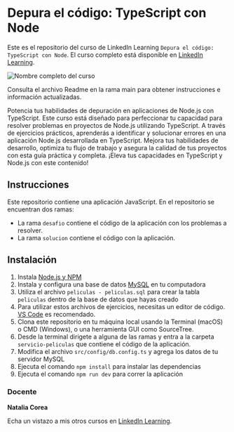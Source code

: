 # Depura el código: TypeScript con Node

Este es el repositorio del curso de LinkedIn Learning `Depura el código: TypeScript con Node`. El curso completo está disponible en [LinkedIn Learning][lil-course-url].

![Nombre completo del curso][lil-thumbnail-url] 

Consulta el archivo Readme en la rama main para obtener instrucciones e información actualizadas.

Potencia tus habilidades de depuración en aplicaciones de Node.js con TypeScript. Este curso está diseñado para perfeccionar tu capacidad para resolver problemas en proyectos de Node.js utilizando TypeScript. A través de ejercicios prácticos, aprenderás a identificar y solucionar errores en una aplicación Node.js desarrollada en TypeScript. Mejora tus habilidades de desarrollo, optimiza tu flujo de trabajo y asegura la calidad de tus proyectos con esta guía práctica y completa. ¡Eleva tus capacidades en TypeScript y Node.js con este contenido!

## Instrucciones

Este repositorio contiene una aplicación JavaScript. En el repositorio se encuentran dos ramas:
- La rama `desafio` contiene el código de la aplicación con los problemas a resolver.
- La rama `solucion` contiene el código con la aplicación.

## Instalación

1. Instala [Node.js y NPM](https://nodejs.org/en/download)
2. Instala y configura una base de datos [MySQL](https://www.mysql.com/downloads/) en tu computadora
3. Utiliza el archivo `peliculas - peliculas.sql` para crear la tabla `peliculas` dentro de la base de datos que hayas creado
4. Para utilizar estos archivos de ejercicios, necesitas un editor de código. [VS Code](https://code.visualstudio.com/) es recomendado.
5. Clona este repositorio en tu máquina local usando la Terminal (macOS) o CMD (Windows), o una herramienta GUI como SourceTree.
6. Desde la terminal dirigete a alguna de las ramas y entra a la carpeta `servicio-peliculas` que contiene el código de la aplicación.
7. Modifica el archivo `src/config/db.config.ts` y agrega los datos de tu servidor MySQL
8. Ejecuta el comando `npm install` para instalar las dependencias
9. Ejecuta el comando `npm run dev` para correr la aplicación

### Docente

**Natalia Corea**

Echa un vistazo a mis otros cursos en [LinkedIn Learning](https://www.linkedin.com/learning/instructors/natalia-corea).

[0]: # (Replace these placeholder URLs with actual course URLs)
[lil-course-url]: https://www.linkedin.com/learning/depura-el-codigo-typescript-con-node/errores-en-typescript-con-node
[lil-thumbnail-url]: https://media.licdn.com/dms/image/D560DAQEudff55osNRg/learning-public-crop_675_1200/0/1694499498800?e=2147483647&v=beta&t=CUAC10E7fo-zRXstpqhocX7Tg8jBqv_bGqSuweAXO08

[1]: # (End of ES-Instruction ###############################################################################################)
